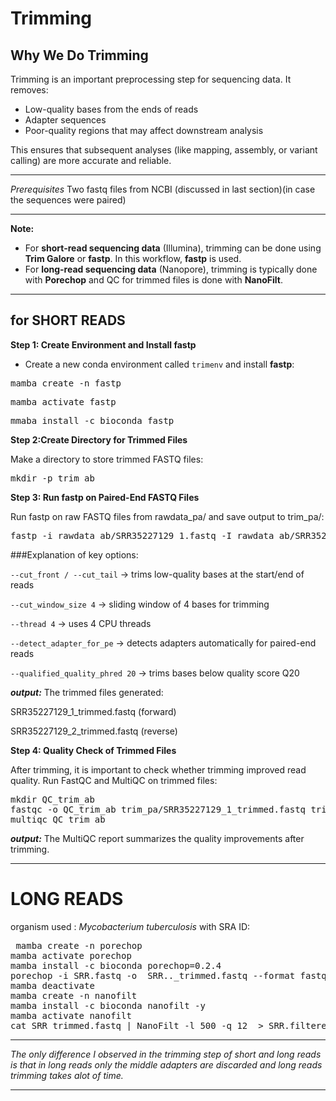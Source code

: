 # Trimming 

## **Why We Do Trimming**
Trimming is an important preprocessing step for sequencing data. It removes:  
- Low-quality bases from the ends of reads  
- Adapter sequences  
- Poor-quality regions that may affect downstream analysis  

This ensures that subsequent analyses (like mapping, assembly, or variant calling) are more accurate and reliable.

---

*Prerequisites* Two fastq files from NCBI (discussed in last section)(in case the sequences were paired)

---

**Note:**  

- For **short-read sequencing data** (Illumina), trimming can be done using **Trim Galore** or **fastp**. In this workflow, **fastp** is used.  
- For **long-read sequencing data** (Nanopore), trimming is typically done with **Porechop** and QC for trimmed files is done with **NanoFilt**.

---


## for SHORT READS
**Step 1: Create Environment and Install fastp**

- Create a new conda environment called `trimenv` and install **fastp**:
<pre>mamba create -n fastp </pre>
<pre>mamba activate fastp</pre>
<pre>mmaba install -c bioconda fastp</pre>

**Step 2:Create Directory for Trimmed Files**

Make a directory to store trimmed FASTQ files:
<pre>mkdir -p trim_ab</pre>

**Step 3: Run fastp on Paired-End FASTQ Files**

Run fastp on raw FASTQ files from rawdata_pa/ and save output to trim_pa/:

<pre>fastp -i rawdata_ab/SRR35227129_1.fastq -I rawdata_ab/SRR35227129_2.fastq -o trim_ab/SRR35227129_1_trimmed.fastq -O trim_ab/SRR35227129_2_trimmed.fastq --cut_front --cut_tail --cut_window_size 4 --thread 4 --detect_adapter_for_pe --qualified_quality_phred 20</pre>

###Explanation of key options:

`--cut_front / --cut_tail` → trims low-quality bases at the start/end of reads

`--cut_window_size 4` → sliding window of 4 bases for trimming

`--thread 4` → uses 4 CPU threads

`--detect_adapter_for_pe` → detects adapters automatically for paired-end reads

`--qualified_quality_phred 20` → trims bases below quality score Q20

***output:***
The trimmed files generated:

SRR35227129_1_trimmed.fastq (forward)

SRR35227129_2_trimmed.fastq (reverse)

**Step 4: Quality Check of Trimmed Files**

After trimming, it is important to check whether trimming improved read quality.
Run FastQC and MultiQC on trimmed files:
<pre>mkdir QC_trim_ab
fastqc -o QC_trim_ab trim_pa/SRR35227129_1_trimmed.fastq trim_ab/SRR35227129_2_trimmed.fastq
multiqc QC_trim_ab</pre>


***output:*** The MultiQC report summarizes the quality improvements after trimming.

---

# LONG READS

organism used : *Mycobacterium tuberculosis* with SRA ID: 

<pre> mamba create -n porechop
mamba activate porechop
mamba install -c bioconda porechop=0.2.4
porechop -i SRR.fastq -o  SRR.._trimmed.fastq --format fastq -t 2 –discard_middle
mamba deactivate
mamba create -n nanofilt
mamba install -c bioconda nanofilt -y
mamba activate nanofilt
cat SRR_trimmed.fastq | NanoFilt -l 500 -q 12  > SRR.filtered.fastq</pre>

---

*The only difference I observed in the trimming step of short and long reads is that in long reads only the middle adapters are discarded and long reads trimming takes alot of time.*

---

